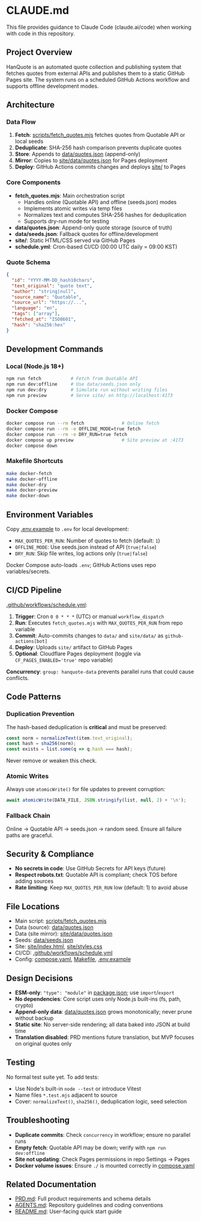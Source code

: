 # CLAUDE.md

This file provides guidance to Claude Code (claude.ai/code) when working with code in this repository.

## Project Overview
HanQuote is an automated quote collection and publishing system that fetches quotes from external APIs and publishes them to a static GitHub Pages site. The system runs on a scheduled GitHub Actions workflow and supports offline development modes.

## Architecture

### Data Flow
1. **Fetch**: [scripts/fetch_quotes.mjs](scripts/fetch_quotes.mjs) fetches quotes from Quotable API or local seeds
2. **Deduplicate**: SHA-256 hash comparison prevents duplicate quotes
3. **Store**: Appends to [data/quotes.json](data/quotes.json) (append-only)
4. **Mirror**: Copies to [site/data/quotes.json](site/data/quotes.json) for Pages deployment
5. **Deploy**: GitHub Actions commits changes and deploys [site/](site/) to Pages

### Core Components
- **fetch_quotes.mjs**: Main orchestration script
  - Handles online (Quotable API) and offline (seeds.json) modes
  - Implements atomic writes via temp files
  - Normalizes text and computes SHA-256 hashes for deduplication
  - Supports dry-run mode for testing
- **data/quotes.json**: Append-only quote storage (source of truth)
- **data/seeds.json**: Fallback quotes for offline/development
- **site/**: Static HTML/CSS served via GitHub Pages
- **schedule.yml**: Cron-based CI/CD (00:00 UTC daily = 09:00 KST)

### Quote Schema
```json
{
  "id": "YYYY-MM-DD_hash10chars",
  "text_original": "quote text",
  "author": "string|null",
  "source_name": "Quotable",
  "source_url": "https://...",
  "language": "en",
  "tags": ["array"],
  "fetched_at": "ISO8601",
  "hash": "sha256:hex"
}
```

## Development Commands

### Local (Node.js 18+)
```bash
npm run fetch           # Fetch from Quotable API
npm run dev:offline     # Use data/seeds.json only
npm run dev:dry         # Simulate run without writing files
npm run preview         # Serve site/ on http://localhost:4173
```

### Docker Compose
```bash
docker compose run --rm fetch              # Online fetch
docker compose run --rm -e OFFLINE_MODE=true fetch
docker compose run --rm -e DRY_RUN=true fetch
docker compose up preview                  # Site preview at :4173
docker compose down
```

### Makefile Shortcuts
```bash
make docker-fetch
make docker-offline
make docker-dry
make docker-preview
make docker-down
```

## Environment Variables
Copy [.env.example](.env.example) to `.env` for local development:
- `MAX_QUOTES_PER_RUN`: Number of quotes to fetch (default: `1`)
- `OFFLINE_MODE`: Use seeds.json instead of API (`true|false`)
- `DRY_RUN`: Skip file writes, log actions only (`true|false`)

Docker Compose auto-loads `.env`; GitHub Actions uses repo variables/secrets.

## CI/CD Pipeline
[.github/workflows/schedule.yml](.github/workflows/schedule.yml):
1. **Trigger**: Cron `0 0 * * *` (UTC) or manual `workflow_dispatch`
2. **Run**: Executes `fetch_quotes.mjs` with `MAX_QUOTES_PER_RUN` from repo variable
3. **Commit**: Auto-commits changes to `data/` and `site/data/` as `github-actions[bot]`
4. **Deploy**: Uploads `site/` artifact to GitHub Pages
5. **Optional**: Cloudflare Pages deployment (toggle via `CF_PAGES_ENABLED='true'` repo variable)

**Concurrency**: `group: hanquote-data` prevents parallel runs that could cause conflicts.

## Code Patterns

### Duplication Prevention
The hash-based deduplication is **critical** and must be preserved:
```javascript
const norm = normalizeText(item.text_original);
const hash = sha256(norm);
const exists = list.some(q => q.hash === hash);
```
Never remove or weaken this check.

### Atomic Writes
Always use `atomicWrite()` for file updates to prevent corruption:
```javascript
await atomicWrite(DATA_FILE, JSON.stringify(list, null, 2) + '\n');
```

### Fallback Chain
Online → Quotable API → seeds.json → random seed. Ensure all failure paths are graceful.

## Security & Compliance
- **No secrets in code**: Use GitHub Secrets for API keys (future)
- **Respect robots.txt**: Quotable API is compliant; check TOS before adding sources
- **Rate limiting**: Keep `MAX_QUOTES_PER_RUN` low (default: 1) to avoid abuse

## File Locations
- Main script: [scripts/fetch_quotes.mjs](scripts/fetch_quotes.mjs)
- Data (source): [data/quotes.json](data/quotes.json)
- Data (site mirror): [site/data/quotes.json](site/data/quotes.json)
- Seeds: [data/seeds.json](data/seeds.json)
- Site: [site/index.html](site/index.html), [site/styles.css](site/styles.css)
- CI/CD: [.github/workflows/schedule.yml](.github/workflows/schedule.yml)
- Config: [compose.yaml](compose.yaml), [Makefile](Makefile), [.env.example](.env.example)

## Design Decisions
- **ESM-only**: `"type": "module"` in [package.json](package.json); use `import`/`export`
- **No dependencies**: Core script uses only Node.js built-ins (fs, path, crypto)
- **Append-only data**: [data/quotes.json](data/quotes.json) grows monotonically; never prune without backup
- **Static site**: No server-side rendering; all data baked into JSON at build time
- **Translation disabled**: PRD mentions future translation, but MVP focuses on original quotes only

## Testing
No formal test suite yet. To add tests:
- Use Node's built-in `node --test` or introduce Vitest
- Name files `*.test.mjs` adjacent to source
- Cover: `normalizeText()`, `sha256()`, deduplication logic, seed selection

## Troubleshooting
- **Duplicate commits**: Check `concurrency` in workflow; ensure no parallel runs
- **Empty fetch**: Quotable API may be down; verify with `npm run dev:offline`
- **Site not updating**: Check Pages permissions in repo Settings → Pages
- **Docker volume issues**: Ensure `./` is mounted correctly in [compose.yaml](compose.yaml)

## Related Documentation
- [PRD.md](PRD.md): Full product requirements and schema details
- [AGENTS.md](AGENTS.md): Repository guidelines and coding conventions
- [README.md](README.md): User-facing quick start guide